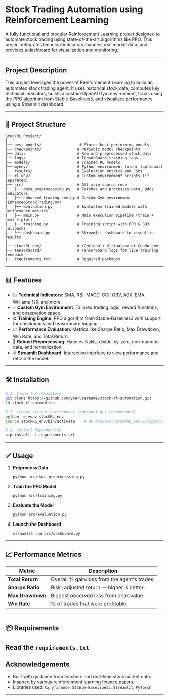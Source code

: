 
# Stock Trading Automation using Reinforcement Learning

A fully functional and modular Reinforcement Learning project designed to automate stock trading using state-of-the-art algorithms like PPO. This project integrates technical indicators, handles real market data, and provides a dashboard for visualization and monitoring.

---

## Project Description

This project leverages the power of Reinforcement Learning to build an automated stock trading agent. It uses historical stock data, computes key technical indicators, builds a custom OpenAI Gym environment, trains using the PPO algorithm from Stable-Baselines3, and visualizes performance using a Streamlit dashboard.

---

## 📂 Project Structure

```
StockRL_Project/
│
├── best_models/                 # Stores best performing models
├── checkpoints/                # Periodic model checkpoints
├── data/                       # Raw and preprocessed stock data
├── logs/                       # TensorBoard training logs
├── models/                     # Trained RL models
├── myenv/                      # Python environment folder (optional)
├── results/                    # Evaluation metrics and CSVs
├── rl_env/                     # Custom environment scripts (if separated)
├── src/                        # All main source code
│   ├── data_preprocessing.py   # Fetches and processes data, adds indicators
│   ├── enhanced_trading_env.py # Custom Gym environment (EnhancedStockTradingEnv)
│   ├── evaluation.py           # Evaluates trained models with performance metrics
│   ├── main.py                 # Main execution pipeline (train + eval + plot)
│   ├── training.py             # Training script with PPO & SB3 callbacks
│   └── dashboard.py            # Streamlit dashboard to visualize results
│
├── stockRL_env/                # (Optional) Virtualenv or Conda env
├── tensorboard/                # TensorBoard logs for live training feedback
├── requirements.txt            # Required packages
```

---

## 📊 Features

- 📉 **Technical Indicators**: SMA, RSI, MACD, CCI, OBV, ADX, EMA, Williams %R, and more.
- 💡 **Custom Gym Environment**: Tailored trading logic, reward functions, and observation space.
- ⚙️ **Training Engine**: PPO algorithm from Stable-Baselines3 with support for checkpoints and tensorboard logging.
- 📈 **Performance Evaluation**: Metrics like Sharpe Ratio, Max Drawdown, Win Rate, and Total Return.
- 🧼 **Robust Preprocessing**: Handles NaNs, divide-by-zero, non-numeric data, and normalization.
- 🌐 **Streamlit Dashboard**: Interactive interface to view performance and retrain the model.

---

## 🛠 Installation

```bash
# 1. Clone the repository
git clone https://github.com/yourusername/stock-rl-automation.git
cd stock-rl-automation

# 2. Create virtual environment (optional but recommended)
python -m venv stockRL_env
source stockRL_env/bin/activate    # On Windows: stockRL_env\Scripts\activate

# 3. Install dependencies
pip install -r requirements.txt
```

---

## ✅ Usage

1. **Preprocess Data**

   ```bash
   python src/data_preprocessing.py
   ```

2. **Train the PPO Model**

   ```bash
   python src/training.py
   ```

3. **Evaluate the Model**

   ```bash
   python src/evaluation.py
   ```

4. **Launch the Dashboard**

   ```bash
   streamlit run src/dashboard.py
   ```

---

## 📈 Performance Metrics

| Metric           | Description                                  |
| ---------------- | -------------------------------------------- |
| **Total Return** | Overall % gain/loss from the agent's trades. |
| **Sharpe Ratio** | Risk-adjusted return — higher is better.     |
| **Max Drawdown** | Biggest observed loss from peak value.       |
| **Win Rate**     | % of trades that were profitable.            |

---

## 📦 Requirements

Read the `requirements.txt`
---

## Acknowledgements

- Built with guidance from teachers and real-time stock market data.
- Inspired by various reinforcement learning finance papers.
- Libraries used: `ta`, `yfinance`, `Stable-Baselines3`, `Streamlit`, `PyTorch`.

---

